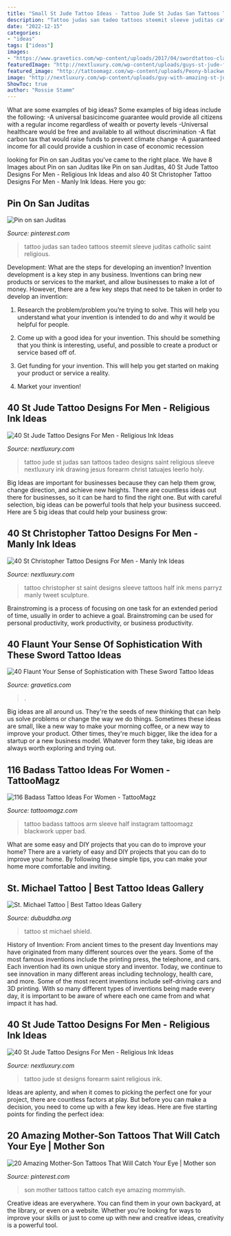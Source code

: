 ```yaml
---
title: "Small St Jude Tattoo Ideas - Tattoo Jude St Judas San Tattoos Tadeo Designs Saint Religious Sleeve Nextluxury Ink Drawing Jesus Forearm Christ Tatuajes Leerlo Holy"
description: "Tattoo judas san tadeo tattoos steemit sleeve juditas catholic saint religious"
date: "2022-12-15"
categories:
- "ideas"
tags: ["ideas"]
images:
- "https://www.gravetics.com/wp-content/uploads/2017/04/swordtattoo-classictattoo-tradition-traditional.jpg"
featuredImage: "http://nextluxury.com/wp-content/uploads/guys-st-jude-forearm-shaded-tattoo-designs.jpg"
featured_image: "http://tattoomagz.com/wp-content/uploads/Peony-blackwork-half-sleeve-tattoo-tattoo-ideas-for-women-721x900.jpg"
image: "http://nextluxury.com/wp-content/uploads/guy-with-amazing-st-jude-shaded-religious-forearm-sleeve-tattoo.jpg"
ShowToc: true
author: "Rossie Stamm"
---
```



What are some examples of big ideas?
Some examples of big ideas include the following: 
-A universal basicincome guarantee would provide all citizens with a regular income regardless of wealth or poverty levels 
-Universal healthcare would be free and available to all without discrimination 
-A flat carbon tax that would raise funds to prevent climate change 
-A guaranteed income for all could provide a cushion in case of economic recession

	

		
looking for Pin on san Juditas you've came to the right place. We have 8 Images about Pin on san Juditas like Pin on san Juditas, 40 St Jude Tattoo Designs For Men - Religious Ink Ideas and also 40 St Christopher Tattoo Designs For Men - Manly Ink Ideas. Here you go:
		
    
## Pin On San Juditas

<img loading=lazy src="https://i.pinimg.com/736x/30/8e/00/308e0053bd77c597a98d1b2d56420703.jpg" onerror="this.onerror=null;this.src='https://tse1.mm.bing.net/th?id=OIP.MQjEYWaWWSCmtBIw2vUlygHaIW&amp;pid=15.1';" alt="Pin on san Juditas">

_Source: pinterest.com_

>tattoo judas san tadeo tattoos steemit sleeve juditas catholic saint religious. 

	

Development: What are the steps for developing an invention?
Invention development is a key step in any business. Inventions can bring new products or services to the market, and allow businesses to make a lot of money. However, there are a few key steps that need to be taken in order to develop an invention:
1. Research the problem/problem you’re trying to solve. This will help you understand what your invention is intended to do and why it would be helpful for people.

2. Come up with a good idea for your invention. This should be something that you think is interesting, useful, and possible to create a product or service based off of.

3. Get funding for your invention. This will help you get started on making your product or service a reality.

4. Market your invention!

    
## 40 St Jude Tattoo Designs For Men - Religious Ink Ideas

<img loading=lazy src="http://nextluxury.com/wp-content/uploads/guy-with-amazing-st-jude-shaded-religious-forearm-sleeve-tattoo.jpg" onerror="this.onerror=null;this.src='https://tse4.mm.bing.net/th?id=OIP.UuE_bAaUXJUKyU8xahroggHaLm&amp;pid=15.1';" alt="40 St Jude Tattoo Designs For Men - Religious Ink Ideas">

_Source: nextluxury.com_

>tattoo jude st judas san tattoos tadeo designs saint religious sleeve nextluxury ink drawing jesus forearm christ tatuajes leerlo holy. 

	

Big Ideas are important for businesses because they can help them grow, change direction, and achieve new heights. There are countless ideas out there for businesses, so it can be hard to find the right one. But with careful selection, big ideas can be powerful tools that help your business succeed. Here are 5 big ideas that could help your business grow: 

    
## 40 St Christopher Tattoo Designs For Men - Manly Ink Ideas

<img loading=lazy src="http://nextluxury.com/wp-content/uploads/religious-mens-saint-christopher-half-sleeve-tattoo-design-inspiration.jpg" onerror="this.onerror=null;this.src='https://tse2.mm.bing.net/th?id=OIP.jiluQIfY3JVN5xe8xgFwSgHaLh&amp;pid=15.1';" alt="40 St Christopher Tattoo Designs For Men - Manly Ink Ideas">

_Source: nextluxury.com_

>tattoo christopher st saint designs sleeve tattoos half ink mens parryz manly tweet sculpture. 

	

Brainstroming is a process of focusing on one task for an extended period of time, usually in order to achieve a goal. Brainstroming can be used for personal productivity, work productivity, or business productivity.

    
## 40 Flaunt Your Sense Of Sophistication With These Sword Tattoo Ideas

<img loading=lazy src="https://www.gravetics.com/wp-content/uploads/2017/04/swordtattoo-classictattoo-tradition-traditional.jpg" onerror="this.onerror=null;this.src='https://tse1.mm.bing.net/th?id=OIP.606V4pbEnRcFLTghPga0jgHaHa&amp;pid=15.1';" alt="40 Flaunt Your Sense of Sophistication with These Sword Tattoo Ideas">

_Source: gravetics.com_

>. 

	

Big ideas are all around us. They're the seeds of new thinking that can help us solve problems or change the way we do things. Sometimes these ideas are small, like a new way to make your morning coffee, or a new way to improve your product. Other times, they're much bigger, like the idea for a startup or a new business model. Whatever form they take, big ideas are always worth exploring and trying out.

    
## 116 Badass Tattoo Ideas For Women - TattooMagz

<img loading=lazy src="http://tattoomagz.com/wp-content/uploads/Peony-blackwork-half-sleeve-tattoo-tattoo-ideas-for-women-721x900.jpg" onerror="this.onerror=null;this.src='https://tse3.mm.bing.net/th?id=OIP.7dK8T-EP3TxwpinUTDn7CwHaJP&amp;pid=15.1';" alt="116 Badass Tattoo Ideas For Women - TattooMagz">

_Source: tattoomagz.com_

>tattoo badass tattoos arm sleeve half instagram tattoomagz blackwork upper bad. 

	

What are some easy and DIY projects that you can do to improve your home?
There are a variety of easy and DIY projects that you can do to improve your home. By following these simple tips, you can make your home more comfortable and inviting.

    
## St. Michael Tattoo | Best Tattoo Ideas Gallery

<img loading=lazy src="http://www.dubuddha.org/wp-content/uploads/2018/04/St.-Micahel-Tattoo-With-Shield-by-@hannahmarieclock-728x844.jpg" onerror="this.onerror=null;this.src='https://tse3.mm.bing.net/th?id=OIP.8sV5fHr8abMIwRChaKzcxgHaIl&amp;pid=15.1';" alt="St. Michael Tattoo | Best Tattoo Ideas Gallery">

_Source: dubuddha.org_

>tattoo st michael shield. 

	

History of Invention: From ancient times to the present day
Inventions may have originated from many different sources over the years. Some of the most famous inventions include the printing press, the telephone, and cars. Each invention had its own unique story and inventor. Today, we continue to see innovation in many different areas including technology, health care, and more. Some of the most recent inventions include self-driving cars and 3D printing. With so many different types of inventions being made every day, it is important to be aware of where each one came from and what impact it has had.

    
## 40 St Jude Tattoo Designs For Men - Religious Ink Ideas

<img loading=lazy src="http://nextluxury.com/wp-content/uploads/guys-st-jude-forearm-shaded-tattoo-designs.jpg" onerror="this.onerror=null;this.src='https://tse3.mm.bing.net/th?id=OIP.njxtC-T5aiHCXj-T_SxdOwHaH-&amp;pid=15.1';" alt="40 St Jude Tattoo Designs For Men - Religious Ink Ideas">

_Source: nextluxury.com_

>tattoo jude st designs forearm saint religious ink. 

	

Ideas are aplenty, and when it comes to picking the perfect one for your project, there are countless factors at play. But before you can make a decision, you need to come up with a few key ideas. Here are five starting points for finding the perfect idea:

    
## 20 Amazing Mother-Son Tattoos That Will Catch Your Eye | Mother Son

<img loading=lazy src="https://i.pinimg.com/736x/0e/72/92/0e72921494de1805d899871e123e8d5a.jpg" onerror="this.onerror=null;this.src='https://tse2.mm.bing.net/th?id=OIP.yCm0Q8VQcIBwTWBaZcqL9gHaHa&amp;pid=15.1';" alt="20 Amazing Mother-Son Tattoos That Will Catch Your Eye | Mother son">

_Source: pinterest.com_

>son mother tattoos tattoo catch eye amazing mommyish. 

	

Creative ideas are everywhere. You can find them in your own backyard, at the library, or even on a website. Whether you're looking for ways to improve your skills or just to come up with new and creative ideas, creativity is a powerful tool.

